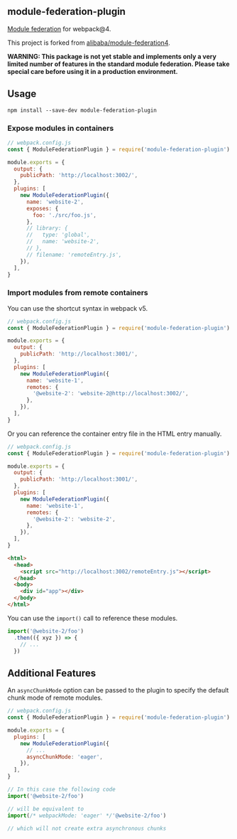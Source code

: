 ## module-federation-plugin

[Module federation](https://webpack.js.org/concepts/module-federation/) for webpack@4.

This project is forked from [alibaba/module-federation4](https://github.com/alibaba/module-federation4).

**WARNING: This package is not yet stable and implements only a very limited number of features in the standard module federation. Please take special care before using it in a production environment.**

## Usage

```shell
npm install --save-dev module-federation-plugin
```

### Expose modules in containers

```js
// webpack.config.js
const { ModuleFederationPlugin } = require('module-federation-plugin')

module.exports = {
  output: {
    publicPath: 'http://localhost:3002/',
  },
  plugins: [
    new ModuleFederationPlugin({
      name: 'website-2',
      exposes: {
        foo: './src/foo.js',
      },
      // library: {
      //   type: 'global',
      //   name: 'website-2',
      // },
      // filename: 'remoteEntry.js',
    }),
  ],
}
```

### Import modules from remote containers

You can use the shortcut syntax in webpack v5.

```js
// webpack.config.js
const { ModuleFederationPlugin } = require('module-federation-plugin')

module.exports = {
  output: {
    publicPath: 'http://localhost:3001/',
  },
  plugins: [
    new ModuleFederationPlugin({
      name: 'website-1',
      remotes: {
        '@website-2': 'website-2@http://localhost:3002/',
      },
    }),
  ],
}
```

Or you can reference the container entry file in the HTML entry manually.

```js
// webpack.config.js
const { ModuleFederationPlugin } = require('module-federation-plugin')

module.exports = {
  output: {
    publicPath: 'http://localhost:3001/',
  },
  plugins: [
    new ModuleFederationPlugin({
      name: 'website-1',
      remotes: {
        '@website-2': 'website-2',
      },
    }),
  ],
}
```

```html
<html>
  <head>
    <script src="http://localhost:3002/remoteEntry.js"></script>
  </head>
  <body>
    <div id="app"></div>
  </body>
</html>
```

You can use the `import()` call to reference these modules.

```js
import('@website-2/foo')
  .then(({ xyz }) => {
    // ...
  })
```

## Additional Features

An `asyncChunkMode` option can be passed to the plugin to specify the default chunk mode of remote modules.

```js
// webpack.config.js
const { ModuleFederationPlugin } = require('module-federation-plugin')

module.exports = {
  plugins: [
    new ModuleFederationPlugin({
      // ...
      asyncChunkMode: 'eager',
    }),
  ],
}
```

```js
// In this case the following code
import('@website-2/foo')

// will be equivalent to
import(/* webpackMode: 'eager' */'@website-2/foo')

// which will not create extra asynchronous chunks
```
